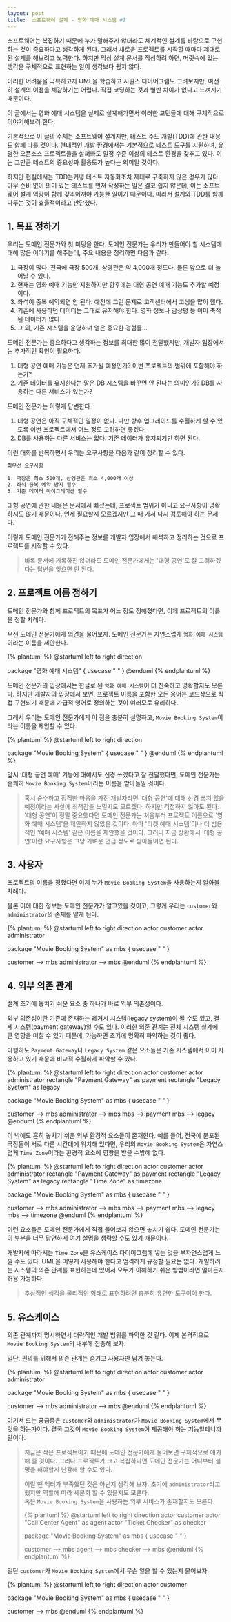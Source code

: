 ```yaml
---
layout: post
title:  소프트웨어 설계 - 영화 예매 시스템 #1
---
```


소프트웨어는 복잡하기 때문에 누가 말해주지 않더라도 체계적인 설계를 바탕으로 구현하는 것이 중요하다고 생각하게 된다. 그래서 새로운 프로젝트를 시작할 때마다 제대로 된 설계를 해보려고 노력한다. 하지만 막상 설계 문서를 작성하려 하면, 머릿속에 있는 생각을 구체적으로 표현하는 일이 생각보다 쉽지 않다.

이러한 어려움을 극복하고자 UML을 학습하고 시퀀스 다이어그램도 그려보지만, 여전히 설계의 이점을 체감하기는 어렵다. 직접 코딩하는 것과 별반 차이가 없다고 느껴지기 때문이다.

이 글에서는 영화 예매 시스템을 실제로 설계해가면서 이러한 고민들에 대해 구체적으로 이야기해보려 한다.

기본적으로 이 글의 주제는 소프트웨어 설계지만, 테스트 주도 개발(TDD)에 관한 내용도 함께 다룰 것이다. 현대적인 개발 환경에서는 기본적으로 테스트 도구를 지원하며, 유명한 오픈소스 프로젝트들을 살펴봐도 일정 수준 이상의 테스트 환경을 갖추고 있다. 이는 그만큼 테스트의 중요성과 활용도가 높다는 의미일 것이다.

하지만 현실에서는 TDD는커녕 테스트 자동화조차 제대로 구축하지 않은 경우가 많다. 아무 준비 없이 의미 있는 테스트를 먼저 작성하는 일은 결코 쉽지 않은데, 이는 소프트웨어 설계 역량이 함께 갖추어져야 가능한 일이기 때문이다. 따라서 설계와 TDD를 함께 다루는 것이 효율적이라고 판단했다.

## 1. 목표 정하기

우리는 도메인 전문가와 첫 미팅을 한다. 도메인 전문가는 우리가 만들어야 할 시스템에 대해 많은 이야기를 해주는데, 주요 내용을 정리하면 다음과 같다.

1. 극장이 많다. 전국에 극장 500개, 상영관은 약 4,000개 정도다. 물론 앞으로 더 늘어날 수 있다.
2. 현재는 영화 예매 기능만 지원하지만 향후에는 대형 공연 예매 기능도 추가할 예정이다.
3. 좌석이 중복 예약되면 안 된다. 예전에 그런 문제로 고객센터에서 고생을 많이 했다.
4. 기존에 사용하던 데이터는 그대로 유지해야 한다. 영화 정보나 감상평 등 이미 축적된 데이터가 많다.
5. 그 외, 기존 시스템을 운영하며 얻은 중요한 경험들...

도메인 전문가는 중요하다고 생각하는 정보를 최대한 많이 전달했지만, 개발자 입장에서는 추가적인 확인이 필요하다.

1. 대형 공연 예매 기능은 언제 추가될 예정인가? 이번 프로젝트의 범위에 포함해야 하는가?
2. 기존 데이터를 유지한다는 말은 DB 시스템을 바꾸면 안 된다는 의미인가? DB를 사용하는 다른 서비스가 있는가?

도메인 전문가는 이렇게 답변한다.

1. 대형 공연은 아직 구체적인 일정이 없다. 다만 향후 업그레이드를 수월하게 할 수 있도록 이번 프로젝트에서 어느 정도 고려하면 좋겠다.
2. DB를 사용하는 다른 서비스는 없다. 기존 데이터가 유지되기만 하면 된다.

이런 대화를 반복하면서 우리는 요구사항을 다음과 같이 정리할 수 있다.

```txt
최우선 요구사항

1. 극장은 최소 500개, 상영관은 최소 4,000개 이상
2. 좌석 중복 예약 방지 필수
3. 기존 데이터 마이그레이션 필수
```

대형 공연에 관한 내용은 문서에서 빠졌는데, 프로젝트 범위가 아니고 요구사항이 명확하지도 않기 때문이다. 언제 필요할지 모르겠지만 그 때 가서 다시 검토해야 하는 문제다.

이렇게 도메인 전문가가 전해주는 정보를 개발자 입장에서 해석하고 정리하는 것으로 프로젝트를 시작할 수 있다.

> 비록 문서에 기록하진 않더라도 도메인 전문가에게는 '대형 공연'도 잘 고려하겠다는 답변을 잊으면 안 된다.

## 2. 프로젝트 이름 정하기

도메인 전문가와 함께 프로젝트의 목표가 어느 정도 정해졌다면, 이제 프로젝트의 이름을 정할 차례다.

우선 도메인 전문가에게 의견을 물어보자. 도메인 전문가는 자연스럽게 `영화 예매 시스템`이라는 이름을 제안한다.

{% plantuml %}
@startuml
left to right direction

package "영화 예매 시스템" {
    usecase " "
}
@enduml
{% endplantuml %}

도메인 전문가의 입장에서는 한글로 된 `영화 예매 시스템`이 더 친숙하고 명확할지도 모른다. 하지만 개발자의 입장에서 보면, 프로젝트 이름을 포함한 모든 용어는 코드상으로 직접 구현되기 때문에 가급적 영어로 정의하는 것이 여러모로 유리하다.

그래서 우리는 도메인 전문가에게 이 점을 충분히 설명하고, `Movie Booking System`이라는 이름을 제안할 수 있다.

{% plantuml %}
@startuml
left to right direction

package "Movie Booking System" {
    usecase " "
}
@enduml
{% endplantuml %}

앞서 '대형 공연 예매' 기능에 대해서도 신경 쓰겠다고 잘 전달했다면, 도메인 전문가는 흔쾌히 `Movie Booking System`이라는 이름을 받아들일 것이다.

> 혹시 순수하고 정직한 마음을 가진 개발자라면 '대형 공연'에 대해 신경 쓰지 않을 예정이라는 사실에 죄책감을 느낄지도 모르겠다. 하지만 걱정하지 않아도 된다. '대형 공연'이 정말 중요했다면 도메인 전문가는 처음부터 프로젝트 이름으로 '영화 예매 시스템'을 제안하지 않았을 것이다. 아마 '티켓 예매 시스템'이나 더 범용적인 '예매 시스템' 같은 이름을 제안했을 것이다. 그러니 지금 상황에서 '대형 공연'이란 요구사항은 그냥 가벼운 언급 정도로 받아들이면 된다.

## 3. 사용자

프로젝트의 이름을 정했다면 이제 누가 `Movie Booking System`을 사용하는지 알아볼 차례다.

물론 이에 대한 정보는 도메인 전문가가 알고있을 것이고, 그렇게 우리는 `customer`와 `administrator`의 존재를 알게 된다.

{% plantuml %}
@startuml
left to right direction
actor customer
actor administrator

package "Movie Booking System" as mbs {
    usecase " "
}

customer --> mbs
administrator --> mbs
@enduml
{% endplantuml %}

## 4. 외부 의존 관계

설계 초기에 놓치기 쉬운 요소 중 하나가 바로 외부 의존성이다.

외부 의존성이란 기존에 존재하는 레거시 시스템(legacy system)이 될 수도 있고, 결제 시스템(payment gateway)일 수도 있다. 이러한 의존 관계는 전체 시스템 설계에 큰 영향을 미칠 수 있기 때문에, 가능하면 초기에 명확히 파악하는 것이 좋다.

다행히도 `Payment Gateway`나 `Legacy System` 같은 요소들은 기존 시스템에서 이미 사용하고 있기 때문에 비교적 수월하게 파악할 수 있다.

{% plantuml %}
@startuml
left to right direction
actor customer
actor administrator
rectangle "Payment Gateway" as payment
rectangle "Legacy System" as legacy

package "Movie Booking System" as mbs {
    usecase " "
}

customer --> mbs
administrator --> mbs
mbs --> payment
mbs --> legacy
@enduml
{% endplantuml %}

이 밖에도 흔히 놓치기 쉬운 외부 환경적 요소들이 존재한다. 예를 들어, 전국에 분포된 극장들이 서로 다른 시간대에 위치해 있다면, 우리의 `Movie Booking System`은 자연스럽게 `Time Zone`이라는 환경적 요소에 영향을 받을 수밖에 없다.

{% plantuml %}
@startuml
left to right direction
actor customer
actor administrator
rectangle "Payment Gateway" as payment
rectangle "Legacy System" as legacy
rectangle "Time Zone" as timezone

package "Movie Booking System" as mbs {
    usecase " "
}

customer --> mbs
administrator --> mbs
mbs --> payment
mbs --> legacy
mbs --> timezone
@enduml
{% endplantuml %}

이런 요소들은 도메인 전문가에게 직접 물어보지 않으면 놓치기 쉽다. 도메인 전문가는 이 부분을 너무 당연하게 여겨 설명을 생략할 수도 있기 때문이다.

개발자에 따라서는 `Time Zone`을 유스케이스 다이어그램에 넣는 것을 부자연스럽게 느낄 수도 있다. UML을 어떻게 사용해야 한다고 엄격하게 규정할 필요는 없다. 개발하려는 시스템의 의존 관계를 표현하는데 있어서 모두가 이해하기 쉬운 방법이라면 얼마든지 허용 가능하다.

> 추상적인 생각을 물리적인 형태로 표현하려면 충분히 유연한 도구여야 한다.

## 5. 유스케이스

의존 관계까지 명시하면서 대략적인 개발 범위를 파악한 것 같다. 이제 본격적으로 `Movie Booking System`의 내부에 집중해 보자.

일단, 편의를 위해서 의존 관계는 숨기고 사용자만 남겨 놓는다.

{% plantuml %}
@startuml
left to right direction
actor customer
actor administrator

package "Movie Booking System" as mbs {
    usecase " "
}

customer --> mbs
administrator --> mbs
@enduml
{% endplantuml %}

여기서 드는 궁금증은 `customer`와 `administrator`가 `Movie Booking System`에서 무엇을 하는가이다. 결국 그것이 `Movie Booking System`이 제공해야 하는 기능일테니까 말이다.

> 지금은 작은 프로젝트이기 때문에 도메인 전문가에게 물어보면 구체적으로 얘기해 줄 것이다. 그러나 프로젝트가 크고 복잡하다면 도메인 전문가는 어디부터 설명을 해야할지 난감해 할 수도 있다.
>
> 이럴 땐 액터가 부족했던 것은 아닌지 생각해 보자. 초기에 `administrator`라고 했지만 역할에 따라 세분화 할 수 있을지도 모른다.\
> 혹은 `Movie Booking System`을 사용하는 외부 서비스가 존재할지도 모른다.
>
> {% plantuml %}
> @startuml
> left to right direction
> actor customer
> actor "Call Center Agent" as agent
> actor "Ticket Checker" as checker
>
> package "Movie Booking System" as mbs {
> usecase " "
> }
>
> customer --> mbs
> agent --> mbs
> checker --> mbs
> @enduml
> {% endplantuml %}

일단 `customer`가 `Movie Booking System`에서 무슨 일을 할 수 있는지 물어보자.

{% plantuml %}
@startuml
left to right direction
actor customer

package "Movie Booking System" as mbs {
    usecase " "
}

customer --> mbs
@enduml
{% endplantuml %}
